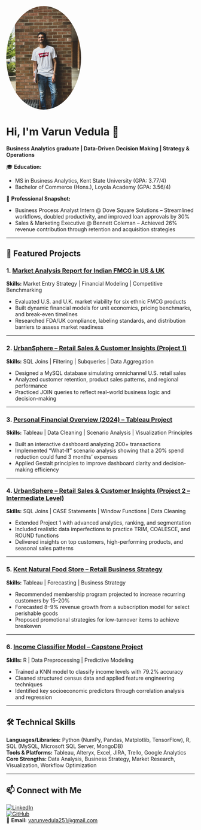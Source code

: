 <img src="https://raw.githubusercontent.com/varunvedula/vvedula.github.io/main/Assets/IMG_5333_jpg%20(1).jpg" 
     alt="Varun Vedula" 
     width="200" 
     style="border-radius:50%;">

# Hi, I'm Varun Vedula 👋
**Business Analytics graduate | Data-Driven Decision Making | Strategy & Operations**

🎓 **Education:**  
- MS in Business Analytics, Kent State University (GPA: 3.77/4)  
- Bachelor of Commerce (Hons.), Loyola Academy (GPA: 3.56/4)  

💼 **Professional Snapshot:**  
- Business Process Analyst Intern @ Dove Square Solutions – Streamlined workflows, doubled productivity, and improved loan approvals by 30%  
- Sales & Marketing Executive @ Bennett Coleman – Achieved 26% revenue contribution through retention and acquisition strategies  

---

## 🚀 Featured Projects

### 1. [Market Analysis Report for Indian FMCG in US & UK](https://github.com/varunvedula/Personal-Projects/tree/main/Market%20Analysis%20Report%20for%20Indian%20FMCG%20in%20US%20%26%20UK)
**Skills:** Market Entry Strategy | Financial Modeling | Competitive Benchmarking  
- Evaluated U.S. and U.K. market viability for six ethnic FMCG products  
- Built dynamic financial models for unit economics, pricing benchmarks, and break-even timelines  
- Researched FDA/UK compliance, labeling standards, and distribution barriers to assess market readiness  

---

### 2. [UrbanSphere – Retail Sales & Customer Insights (Project 1)](https://github.com/varunvedula/Personal-Projects/tree/main/UrbanSphere%20Project%201)
**Skills:** SQL Joins | Filtering | Subqueries | Data Aggregation  
- Designed a MySQL database simulating omnichannel U.S. retail sales  
- Analyzed customer retention, product sales patterns, and regional performance  
- Practiced JOIN queries to reflect real-world business logic and decision-making  

---

### 3. [Personal Financial Overview (2024) – Tableau Project](https://github.com/varunvedula/Personal-Projects/tree/main/Personal%20Financial%20Overview%20%282024%29)
**Skills:** Tableau | Data Cleaning | Scenario Analysis | Visualization Principles  
- Built an interactive dashboard analyzing 200+ transactions  
- Implemented “What-If” scenario analysis showing that a 20% spend reduction could fund 3 months’ expenses  
- Applied Gestalt principles to improve dashboard clarity and decision-making efficiency  

---

### 4. [UrbanSphere – Retail Sales & Customer Insights (Project 2 – Intermediate Level)](https://github.com/varunvedula/Personal-Projects/tree/main/UrbanSphere%20Project%202)
**Skills:** SQL Joins | CASE Statements | Window Functions | Data Cleaning  
- Extended Project 1 with advanced analytics, ranking, and segmentation  
- Included realistic data imperfections to practice TRIM, COALESCE, and ROUND functions  
- Delivered insights on top customers, high-performing products, and seasonal sales patterns  

---

### 5. [Kent Natural Food Store – Retail Business Strategy](https://github.com/varunvedula/Personal-Projects/tree/main/Kent%20Natural%20Food%20Store)
**Skills:** Tableau | Forecasting | Business Strategy  
- Recommended membership program projected to increase recurring customers by 15–20%  
- Forecasted 8–9% revenue growth from a subscription model for select perishable goods  
- Proposed promotional strategies for low-turnover items to achieve breakeven  

---

### 6. [Income Classifier Model – Capstone Project](https://github.com/varunvedula/Personal-Projects/tree/main/Income%20Classifier%20Model)
**Skills:** R | Data Preprocessing | Predictive Modeling  
- Trained a KNN model to classify income levels with 79.2% accuracy  
- Cleaned structured census data and applied feature engineering techniques  
- Identified key socioeconomic predictors through correlation analysis and regression

---

## 🛠 Technical Skills
**Languages/Libraries:** Python (NumPy, Pandas, Matplotlib, TensorFlow), R, SQL (MySQL, Microsoft SQL Server, MongoDB)  
**Tools & Platforms:** Tableau, Alteryx, Excel, JIRA, Trello, Google Analytics  
**Core Strengths:** Data Analysis, Business Strategy, Market Research, Visualization, Workflow Optimization  

---

## 📫 Connect with Me
[![LinkedIn](https://img.shields.io/badge/LinkedIn-Varun_Vedula-blue)](https://www.linkedin.com/in/vvedula/)  
[![GitHub](https://img.shields.io/badge/GitHub-varunvedula-black)](https://github.com/varunvedula)  
📧 **Email:** varunvedula251@gmail.com
